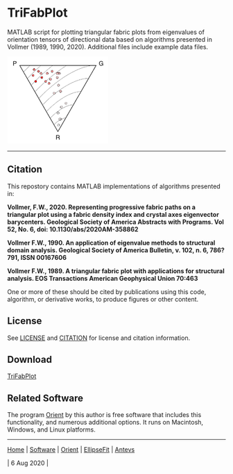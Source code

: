 # TriFabPlot
MATLAB script for plotting triangular fabric plots from eigenvalues of orientation tensors of directional data based on algorithms presented in Vollmer (1989, 1990, 2020). Additional files include example data files. 

![OlBary](images/olbary_200.png)

---

## Citation
This repostory contains MATLAB implementations of algorithms presented in:

__Vollmer, F.W., 2020. Representing progressive fabric paths on a 
  triangular plot using a fabric density index and crystal axes 
  eigenvector barycenters. Geological Society of America Abstracts with
  Programs. Vol 52, No. 6, doi: 10.1130/abs/2020AM-358862__
  
__Vollmer F.W., 1990. An application of eigenvalue methods to structural 
  domain analysis. Geological Society of America Bulletin, v. 102, n. 6,
  786?791, ISSN 00167606__
  
__Vollmer F.W., 1989. A triangular fabric plot with applications for 
  structural analysis. EOS Transactions American Geophysical Union 
  70:463__

One or more of these should be cited by publications using this code, algorithm, or derivative works, to produce figures or other content. 

## License
See [LICENSE](LICENSE.md) and [CITATION](CITATION.md) for license and citation information.

## Download
[TriFabPlot](https://github.com/vollmerf/trifabplot/releases/tag/v1.0.0)

## Related Software
The program [Orient](https://vollmerf.github.io/orient/) by this author is free software that includes this functionality, and numerous additional options. It runs on Macintosh, Windows, and Linux platforms.

--- 

[Home](https://vollmerf.github.io/) | [Software](https://vollmerf.github.io/software/) | [Orient](https://vollmerf.github.io/orient/) | [EllipseFit](https://vollmerf.github.io/ellipsefit/) | [Antevs](https://vollmerf.github.io/antevs/)

| 6 Aug 2020 |